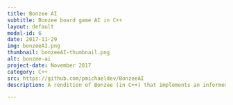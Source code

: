 ```yaml
---
title: Bonzee AI
subtitle: Bonzee board game AI in C++
layout: default
modal-id: 6
date: 2017-11-29
img: bonzeeAI.png
thumbnail: bonzeeAI-thumbnail.png
alt: bonzee-ai
project-date: November 2017
category: C++
src: https://github.com/pmichaeldev/BonzeeAI
description: A rendition of Bonzee (in C++) that implements an informed AI to play against the player using minimax alpha-beta pruning.

---
```


